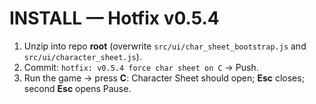 # INSTALL — Hotfix v0.5.4
1) Unzip into repo **root** (overwrite `src/ui/char_sheet_bootstrap.js` and `src/ui/character_sheet.js`).
2) Commit: `hotfix: v0.5.4 force char sheet on C` → Push.
3) Run the game → press **C**: Character Sheet should open; **Esc** closes; second **Esc** opens Pause.
